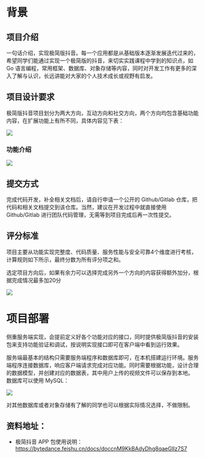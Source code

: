 # 背景

## 项目介绍

一句话介绍，实现极简版抖音。每一个应用都是从基础版本逐渐发展迭代过来的，希望同学们能通过实现一个极简版的抖音，来切实实践课程中学到的知识点，如 Go 语言编程，常用框架、数据库、对象存储等内容，同时对开发工作有更多的深入了解与认识，长远讲能对大家的个人技术成长或视野有启发。

## 项目设计要求

极简版抖音项目划分为两大方向，互动方向和社交方向，两个方向均包含基础功能内容，在扩展功能上有所不同，具体内容见下表：

![](/public/feature.png)

### 功能介绍

![](/public/featurepic.png)

## 提交方式

完成代码开发，补全相关文档后，请自行申请一个公开的 Github/Gitlab 仓库，把代码和相关文档提交到该仓库。当然，建议在开发过程中就直接使用 Github/Gitlab 进行团队代码管理，无需等到项目完成后再一次性提交。

## 评分标准

项目主要从功能实现完整度、代码质量、服务性能与安全可靠4个维度进行考核，计算规则如下所示，最终分数为所有评分项之和。

选定项目方向后，如果有余力可以选择完成另外一个方向的内容获得额外加分，根据完成情况最多加20分

![](/public/pingfen.png)


# 项目部署

侧重服务端实现，会提前定义好各个功能对应的接口，同时提供极简版抖音的安装包来支持功能验证和调试，按说明实现接口即可在客户端中看到运行效果。

服务端最基本的结构只需要服务端程序和数据库即可，在本机搭建运行环境。服务端程序连接数据库，响应客户端请求完成对应功能。同时需要根据功能，设计合理的数据模型，并创建对应的数据表，其中用户上传的视频文件可以保存到本地。
数据库可以使用 MySQL：

![](/public/database.png)

对其他数据库或者对象存储有了解的同学也可以根据实际情况选择，不做限制。


## 资料地址：
- 极简抖音 APP 包使用说明：https://bytedance.feishu.cn/docs/doccnM9KkBAdyDhg8qaeGlIz7S7

